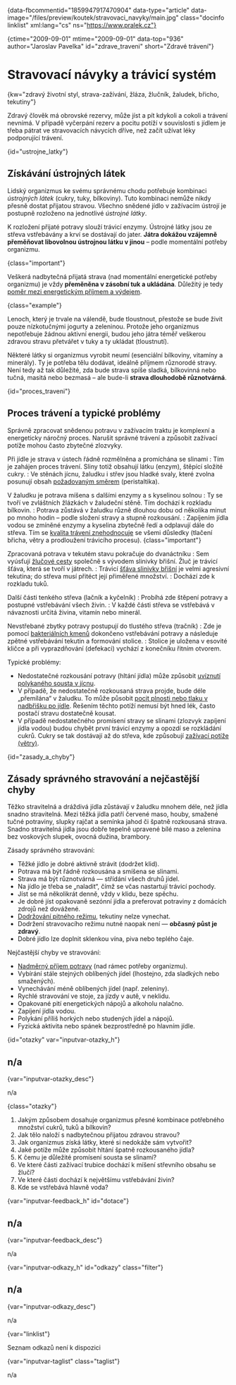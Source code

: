 
{data-fbcommentid="1859947917470904" data-type="article" data-image="/files/preview/koutek/stravovaci_navyky/main.jpg" class="docinfo linklist" xml:lang="cs" ns="https://www.pralek.cz"}

{ctime="2009-09-01" mtime="2009-09-01" data-top="936" author="Jaroslav Pavelka" id="zdrave_traveni" short="Zdravé trávení"}

# Stravovací návyky a trávicí systém 

{kw="zdravý životní styl, strava-zažívání, žláza, žlučník, žaludek, břicho, tekutiny"}

Zdravý člověk má obrovské rezervy, může jíst a pít kdykoli a cokoli a trávení nevnímá. V případě vyčerpání rezerv a pocitu potíží v souvislosti s jídlem je třeba pátrat ve stravovacích návycích dříve, než začít užívat léky podporující trávení. 

{id="ustrojne_latky"}

## Získávání ústrojných látek 

Lidský organizmus ke svému správnému chodu potřebuje kombinaci _ústrojných látek_ (cukry, tuky, bílkoviny). Tuto kombinaci nemůže nikdy přesně dostat přijatou stravou. Všechno snědené jídlo v zažívacím ústrojí je postupně rozloženo na jednotlivé _ústrojné látky_. 

K rozložení přijaté potravy slouží trávicí enzymy. Ústrojné látky jsou ze střeva vstřebávány a krví se dostávají do jater. **Játra dokážou vzájemně přeměňovat libovolnou ústrojnou látku v jinou** – podle momentální potřeby organizmu. 

{class="important"}

Veškerá nadbytečná přijatá strava (nad momentální energetické potřeby organizmu) je vždy **přeměněna v zásobní tuk a ukládána**. Důležitý je tedy [poměr mezi energetickým příjmem a výdejem][1]. 

{class="example"}

Lenoch, který je trvale na válendě, bude tloustnout, přestože se bude živit pouze nízkotučnými jogurty a zeleninou. Protože jeho organizmus nepotřebuje žádnou aktivní energii, budou jeho játra téměř veškerou zdravou stravu přetvářet v tuky a ty ukládat (tloustnutí). 

Některé látky si organizmus vyrobit neumí (esenciální bílkoviny, vitamíny a minerály). Ty je potřeba tělu dodávat, ideálně příjmem různorodé stravy. Není tedy až tak důležité, zda bude strava spíše sladká, bílkovinná nebo tučná, masitá nebo bezmasá – ale bude-li **strava dlouhodobě různotvárná**. 

{id="proces_traveni"}

## Proces trávení a typické problémy 

Správně zpracovat snědenou potravu v zažívacím traktu je komplexní a energeticky náročný proces. Narušit správné trávení a způsobit zažívací potíže mohou často zbytečné zlozvyky. 

Při jídle je strava v ústech řádně rozmělněna a promíchána se slinami 
:   Tím je zahájen proces trávení. Sliny totiž obsahují látku (enzym), štěpící složité cukry. 
:   Ve stěnách jícnu, žaludku i střev jsou hladké svaly, které zvolna posunují obsah [požadovaným směrem][2] (peristaltika). 

V žaludku je potrava míšena s dalšími enzymy a s kyselinou solnou 
:   Ty se tvoří ve zvláštních žlázkách v žaludeční stěně. Tím dochází k rozkladu bílkovin. 
:   Potrava zůstává v žaludku různě dlouhou dobu od několika minut po mnoho hodin – podle složení stravy a stupně rozkousání. 
:   Zapíjením jídla vodou se zmíněné enzymy a kyselina zbytečně ředí a odplavují dále do střeva. Tím se [kvalita trávení znehodnocuje][3] se všemi důsledky (tlačení břicha, větry a prodloužení trávicího procesu). {class="important"}

Zpracovaná potrava v tekutém stavu pokračuje do dvanáctníku 
:   Sem vyúsťují [žlučové cesty][4] společně s vývodem slinivky břišní. Žluč je trávicí šťáva, která se tvoří v játrech. 
:   Trávicí [šťáva slinivky břišní][5] je velmi agresivní tekutina; do střeva musí přitéct její přiměřené množství. 
:   Dochází zde k rozkladu tuků. 

Další části tenkého střeva (lačník a kyčelník) 
:   Probíhá zde štěpení potravy a postupné vstřebávání všech živin. 
:   V každé části střeva se vstřebává v návaznosti určitá živina, vitamín nebo minerál. 

Nevstřebané zbytky potravy postupují do tlustého střeva (tračník) 
:   Zde je pomocí [bakteriálních kmenů][6] dokončeno vstřebávání potravy a následuje zpětné vstřebávání tekutin a formování stolice. 
:   Stolice je uložena v esovité kličce a při vyprazdňování (defekaci) vychází z konečníku řitním otvorem. 

Typické problémy: 

  * Nedostatečné rozkousání potravy (hltání jídla) může způsobit [uvíznutí polykaného sousta v jícnu][7]. 
  * V případě, že nedostatečně rozkousaná strava projde, bude déle „přemílána“ v žaludku. To může působit [pocit plnosti nebo tlaku v nadbřišku po jídle][3]. Řešením těchto potíží nemusí být hned lék, často postačí stravu dostatečně kousat. 
  * V případě nedostatečného promísení stravy se slinami (zlozvyk zapíjení jídla vodou) budou chybět první trávicí enzymy a opozdí se rozkládání cukrů. Cukry se tak dostávají až do střeva, kde způsobují [zažívací potíže (větry)][3]. 

{id="zasady\_a\_chyby"}

## Zásady správného stravování a nejčastější chyby 

Těžko stravitelná a dráždivá jídla zůstávají v žaludku mnohem déle, než jídla snadno stravitelná. Mezi těžká jídla patří červené maso, houby, smažené tučné potraviny, slupky rajčat a semínka jahod či špatně rozkousaná strava. Snadno stravitelná jídla jsou dobře tepelně upravené bílé maso a zelenina bez voskových slupek, ovocná dužina, brambory. 

Zásady správného stravování: 

  * Těžké jídlo je dobré aktivně strávit (dodržet klid). 
  * Potrava má být řádně rozkousána a smíšena se slinami. 
  * Strava má být různotvárná — střídání všech druhů jídel. 
  * Na jídlo je třeba se „naladit“, čímž se včas nastartují trávicí pochody. 
  * Jíst se má několikrát denně, vždy v klidu, beze spěchu. 
  * Je dobré jíst opakovaně sezónní jídla a preferovat potraviny z domácích zdrojů než dovážené. 
  * [Dodržování pitného režimu][8], tekutiny nelze vynechat. 
  * Dodržení stravovacího režimu nutné naopak není — **občasný půst je zdravý**. 
  * Dobré jídlo lze doplnit sklenkou vína, piva nebo teplého čaje. 

Nejčastější chyby ve stravování: 

  * [Nadměrný příjem potravy][1] (nad rámec potřeby organizmu). 
  * Vybírání stále stejných oblíbených jídel (lhostejno, zda sladkých nebo smažených). 
  * Vynechávání méně oblíbených jídel (např. zeleniny). 
  * Rychlé stravování ve stoje, za jízdy v autě, v neklidu. 
  * Opakované pití energetických nápojů a alkoholu nalačno. 
  * Zapíjení jídla vodou. 
  * Polykání příliš horkých nebo studených jídel a nápojů. 
  * Fyzická aktivita nebo spánek bezprostředně po hlavním jídle. 

{id="otazky" var="inputvar-otazky_h"}

## n/a 

{var="inputvar-otazky_desc"}

n/a 

{class="otazky"}

  1. Jakým způsobem dosahuje organizmus přesné kombinace potřebného množství cukrů, tuků a bílkovin? 
  2. Jak tělo naloží s nadbytečnou přijatou zdravou stravou? 
  3. Jak organizmus získá látky, které si nedokáže sám vytvořit? 
  4. Jaké potíže může způsobit hltání špatně rozkousaného jídla? 
  5. K čemu je důležité promísení sousta se slinami? 
  6. Ve které části zažívací trubice dochází k míšení střevního obsahu se žlučí? 
  7. Ve které části dochází k největšímu vstřebávání živin? 
  8. Kde se vstřebává hlavně voda? 

{var="inputvar-feedback_h" id="dotace"}

## n/a 

{var="inputvar-feedback_desc"}

n/a 

{var="inputvar-odkazy_h" id="odkazy" class="filter"}

## n/a 

{var="inputvar-odkazy_desc"}

n/a 

{var="linklist"}

Seznam odkazů není k dispozici 

{var="inputvar-taglist" class="taglist"}

n/a

 [1]: obezita
 [2]: ileus
 [3]: travici_potize
 [4]: zlucove_kameny
 [5]: pankreatitida
 [6]: bakterie
 [7]: spolknute_predmety
 [8]: prijem_tekutin

